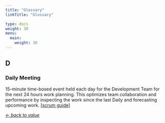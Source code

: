 ```yaml
---
title: "Glossary"
linkTitle: "Glossary"

type: docs
weight: 30
menu:
  main:
    weight: 30
---
```


## D

### Daily Meeting
15-minute time-boxed event held each day for the Development Team for the next 24 hours work planning. This optimizes team collaboration and performance by inspecting the work since the last Daily and forecasting upcoming work. [[scrum guide]](https://www.scrumguides.org/scrum-guide.html#events-daily)

*[← back to value](values/people/#practices--rituals-2)*